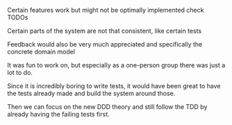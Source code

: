 Certain features work but might not be optimally implemented check TODOs

Certain parts of the system are not that consistent, like certain tests

Feedback would also be very much appreciated and specifically the concrete domain model

It was fun to work on, but especially as a one-person group there was just a lot to do.

Since it is incredibly boring to write tests, it would have been great to have the tests already made and build the system around those.

Then we can focus on the new DDD theory and still follow the TDD by already having the failing tests first.